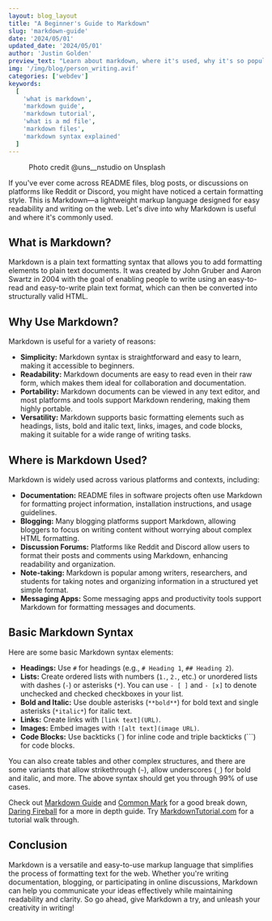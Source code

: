 ```yaml
---
layout: blog_layout
title: "A Beginner's Guide to Markdown"
slug: 'markdown-guide'
date: '2024/05/01'
updated_date: '2024/05/01'
author: 'Justin Golden'
preview_text: "Learn about markdown, where it's used, why it's so popular, and how to write it yourself in this simple article"
img: '/img/blog/person_writing.avif'
categories: ['webdev']
keywords:
  [
    'what is markdown',
    'markdown guide',
    'markdown tutorial',
    'what is a md file',
    'markdown files',
    'markdown syntax explained'
  ]
---
```


<figure>
  <picture>
    <source type="image/avif" srcset="/img/blog/person_writing.avif" alt="" />
    <img src="/img/blog/person_writing.jpg" alt="">
  </picture>
  <figcaption>Photo credit @uns__nstudio on Unsplash</figcaption>
</figure>

If you've ever come across README files, blog posts, or discussions on platforms like Reddit or Discord, you might have noticed a certain formatting style. This is Markdown—a lightweight markup language designed for easy readability and writing on the web. Let's dive into why Markdown is useful and where it's commonly used.

## What is Markdown?

Markdown is a plain text formatting syntax that allows you to add formatting elements to plain text documents. It was created by John Gruber and Aaron Swartz in 2004 with the goal of enabling people to write using an easy-to-read and easy-to-write plain text format, which can then be converted into structurally valid HTML.

## Why Use Markdown?

Markdown is useful for a variety of reasons:

- **Simplicity:** Markdown syntax is straightforward and easy to learn, making it accessible to beginners.
- **Readability:** Markdown documents are easy to read even in their raw form, which makes them ideal for collaboration and documentation.
- **Portability:** Markdown documents can be viewed in any text editor, and most platforms and tools support Markdown rendering, making them highly portable.
- **Versatility:** Markdown supports basic formatting elements such as headings, lists, bold and italic text, links, images, and code blocks, making it suitable for a wide range of writing tasks.

## Where is Markdown Used?

Markdown is widely used across various platforms and contexts, including:

- **Documentation:** README files in software projects often use Markdown for formatting project information, installation instructions, and usage guidelines.
- **Blogging:** Many blogging platforms support Markdown, allowing bloggers to focus on writing content without worrying about complex HTML formatting.
- **Discussion Forums:** Platforms like Reddit and Discord allow users to format their posts and comments using Markdown, enhancing readability and organization.
- **Note-taking:** Markdown is popular among writers, researchers, and students for taking notes and organizing information in a structured yet simple format.
- **Messaging Apps:** Some messaging apps and productivity tools support Markdown for formatting messages and documents.

## Basic Markdown Syntax

Here are some basic Markdown syntax elements:

- **Headings:** Use `#` for headings (e.g., `# Heading 1`, `## Heading 2`).
- **Lists:** Create ordered lists with numbers (`1.`, `2.`, etc.) or unordered lists with dashes (`-`) or asterisks (`*`). You can use `- [ ]` and `- [x]` to denote unchecked and checked checkboxes in your list.
- **Bold and Italic:** Use double asterisks (`**bold**`) for bold text and single asterisks (`*italic*`) for italic text.
- **Links:** Create links with `[link text](URL)`.
- **Images:** Embed images with `![alt text](image URL)`.
- **Code Blocks:** Use backticks (\`) for inline code and triple backticks (\`\`\`) for code blocks.

You can also create tables and other complex structures, and there are some variants that allow strikethrough (`~`), allow underscores (`_`) for bold and italic, and more. The above syntax should get you through 99% of use cases.

Check out [Markdown Guide](https://www.markdownguide.org/cheat-sheet/) and [Common Mark](https://commonmark.org/help/) for a good break down, [Daring Fireball](https://daringfireball.net/projects/markdown/syntax) for a more in depth guide. Try [MarkdownTutorial.com](https://www.markdowntutorial.com/) for a tutorial walk through.

## Conclusion

Markdown is a versatile and easy-to-use markup language that simplifies the process of formatting text for the web. Whether you're writing documentation, blogging, or participating in online discussions, Markdown can help you communicate your ideas effectively while maintaining readability and clarity. So go ahead, give Markdown a try, and unleash your creativity in writing!
